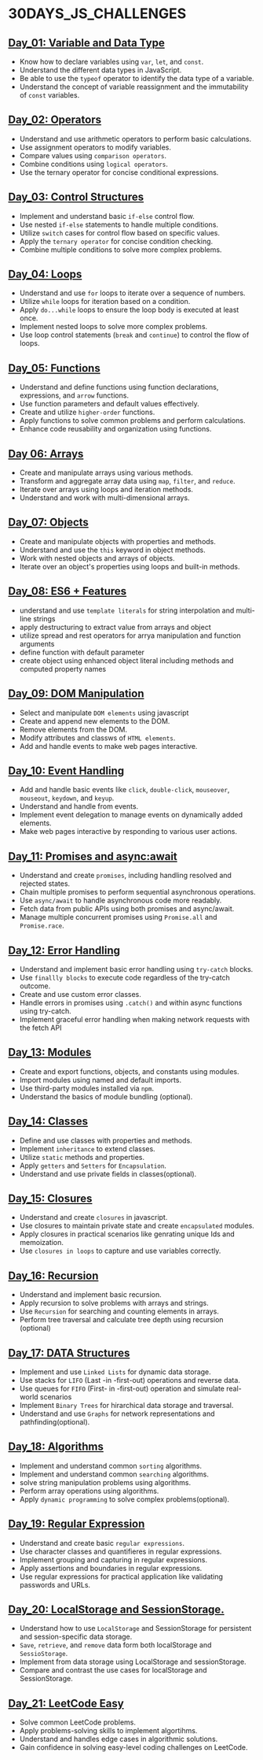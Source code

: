 # 30DAYS_JS_CHALLENGES

## [Day_01: Variable and Data Type](https://github.com/shanee-patel/30Days_Js_Challenges/tree/main/Day_01)

- Know how to declare variables using `var`, `let`, and `const`.
- Understand the different data types in JavaScript.
- Be able to use the `typeof` operator to identify the data type of a variable.
- Understand the concept of variable reassignment and the immutability of `const` variables.

## [Day_02: Operators](https://github.com/shanee-patel/30Days_Js_Challenges/tree/main/Day_02)

- Understand and use arithmetic operators to perform basic calculations.
- Use assignment operators to modify variables.
- Compare values using `comparison operators`.
- Combine conditions using `logical operators`.
- Use the ternary operator for concise conditional expressions.

## [Day_03: Control Structures](https://github.com/shanee-patel/30Days_Js_Challenges/tree/main/Day_03)

- Implement and understand basic `if-else` control flow.
- Use nested `if-else` statements to handle multiple conditions.
- Utilize `switch` cases for control flow based on specific values.
- Apply the `ternary operator` for concise condition checking.
- Combine multiple conditions to solve more complex problems.

## [Day_04: Loops](https://github.com/shanee-patel/30Days_Js_Challenges/tree/main/Day_04)

- Understand and use `for` loops to iterate over a sequence of numbers.
- Utilize `while` loops for iteration based on a condition.
- Apply `do...while` loops to ensure the loop body is executed at least once.
- Implement nested loops to solve more complex problems.
- Use loop control statements (`break` and `continue`) to control the flow of loops.

## [Day_05: Functions](https://github.com/shanee-patel/30Days_Js_Challenges/tree/main/Day_05)

- Understand and define functions using function declarations, expressions, and `arrow` functions.
- Use function parameters and default values effectively.
- Create and utilize `higher-order` functions.
- Apply functions to solve common problems and perform calculations.
- Enhance code reusability and organization using functions.

## [Day 06: Arrays](https://github.com/shanee-patel/30Days_Js_Challenges/tree/main/Day_06) 

- Create and manipulate arrays using various methods.
- Transform and aggregate array data using `map`, `filter`, and `reduce`.
- Iterate over arrays using loops and iteration methods.
- Understand and work with multi-dimensional arrays.

## [Day_07: Objects](https://github.com/shanee-patel/30Days_Js_Challenges/tree/main/Day_07) 

- Create and manipulate objects with properties and methods.
- Understand and use the `this` keyword in object methods.
- Work with nested objects and arrays of objects.
- Iterate over an object's properties using loops and built-in methods.

## [Day_08: ES6 + Features](https://github.com/shanee-patel/30Days_Js_Challenges/tree/main/Day_08) 

- understand and use `template literals` for string interpolation and multi-line strings
- apply destructuring to extract value from arrays and object
- utilize spread and rest operators for arrya manipulation and function arguments
- define function with default parameter
- create object using enhanced object literal including methods and computed property names

## [Day_09: DOM Manipulation](https://github.com/shanee-patel/30Days_Js_Challenges/tree/main/Day_09) 

- Select and manipulate `DOM elements` using javascript
- Create and append new elements to the DOM.
- Remove elements from the DOM.
- Modify attributes and classws of `HTML elements`.
- Add and handle events to make web pages interactive.

## [Day_10: Event Handling](https://github.com/shanee-patel/30Days_Js_Challenges/tree/main/Day_10) 

- Add and handle basic events like `click`, `double-click`, `mouseover`, `mouseout`, `keydown`, and `keyup`.
- Understand and handle from events.
- Implement event delegation to manage events on dynamically added elements.
- Make web pages interactive by responding to various user actions.

## [Day_11: Promises and async:await](https://github.com/shanee-patel/30Days_Js_Challenges/tree/main/Day_11) 

- Understand and create `promises`, including handling resolved and rejected states.
- Chain multiple promises to perform sequential asynchronous operations.
- Use `async/await` to handle asynchronous code more readably.
- Fetch data from public APIs using both promises and async/await.
- Manage multiple concurrent promises using `Promise.all` and `Promise.race`.

## [Day_12: Error Handling](https://github.com/shanee-patel/30Days_Js_Challenges/tree/main/Day_12) 

- Understand and implement basic error handling using `try-catch` blocks.
- Use `finallly blocks` to execute code regardless of the try-catch outcome.
- Create and use custom error classes.
- Handle errors in promises using `.catch()` and within async functions using try-catch.
- Implement graceful error handling when making network requests with the fetch API

## [Day_13: Modules](https://github.com/shanee-patel/30Days_Js_Challenges/tree/main/Day_13) 

- Create and export functions, objects, and constants using modules.
- Import modules using named and default imports.
- Use third-party modules installed via `npm`.
- Understand the basics of module bundling (optional).

## [Day_14: Classes](https://github.com/shanee-patel/30Days_Js_Challenges/tree/main/Day_14) 

- Define and use classes with properties and methods.
- Implement `inheritance` to extend classes.
- Utilize `static` methods and properties.
- Apply `getters` and `Setters` for `Encapsulation`.
- Understand and use private fields in classes(optional).

## [Day_15: Closures](https://github.com/shanee-patel/30Days_Js_Challenges/tree/main/Day_15) 

- Understand and create `closures` in javascript.
- Use closures to maintain private state and create `encapsulated` modules.
- Apply closures in practical scenarios like genrating unique Ids and memoization.
- Use `closures in loops` to capture and use variables correctly.

## [Day_16: Recursion](https://github.com/shanee-patel/30Days_Js_Challenges/tree/main/Day_16) 

- Understand and implement basic recursion.
- Apply recursion to solve problems with arrays and strings.
- Use `Recursion` for searching and counting elements in arrays.
- Perform tree traversal and calculate tree depth using recursion (optional)

## [Day_17: DATA Structures](https://github.com/shanee-patel/30Days_Js_Challenges/tree/main/Day_17) 

- Implement and use `Linked Lists` for dynamic data storage.
- Use stacks for `LIFO` (Last -in -first-out) operations and reverse data.
- Use queues for `FIFO` (First- in -first-out) operation and simulate real-world scenarios
- Implement `Binary Trees` for hirarchical data storage and traversal.
- Understand and use `Graphs` for network representations and pathfinding(optional).

## [Day_18: Algorithms](https://github.com/shanee-patel/30Days_Js_Challenges/tree/main/Day_18) 

- Implement and understand common `sorting` algorithms.
- Implement and understand common `searching` algorithms.
- solve string manipulation problems using algorithms.
- Perform array operations using algorithms.
- Apply `dynamic programming` to solve complex problems(optional).

## [Day_19: Regular Expression](https://github.com/shanee-patel/30Days_Js_Challenges/tree/main/Day_19) 

- Understand and create basic `regular expressions`.
- Use character classes and quantifieres in regular expressions.
- Implement grouping and capturing in regular expressions.
- Apply assertions and boundaries in regular expressions.
- Use regular expressions for practical application like validating passwords and URLs.

## [Day_20: LocalStorage and SessionStorage.](https://github.com/shanee-patel/30Days_Js_Challenges/tree/main/Day_20) 

- Understand how to use `LocalStorage` and SessionStorage for persistent and session-specific data storage.
- `Save`, `retrieve`, and `remove` data form both localStorage and `SessioStorage`.
- Implement from data storage using LocalStorage and sessionStorage.
- Compare and contrast the use cases for localStorage and SessionStorage.

## [Day_21: LeetCode Easy](https://github.com/shanee-patel/30Days_Js_Challenges/tree/main/Day_21) 

- Solve common LeetCode problems.
- Apply problems-solving skills to implement algortihms.
- Understand and handles edge cases in algorithmic solutions.
- Gain confidence in solving easy-level coding challenges on LeetCode.
